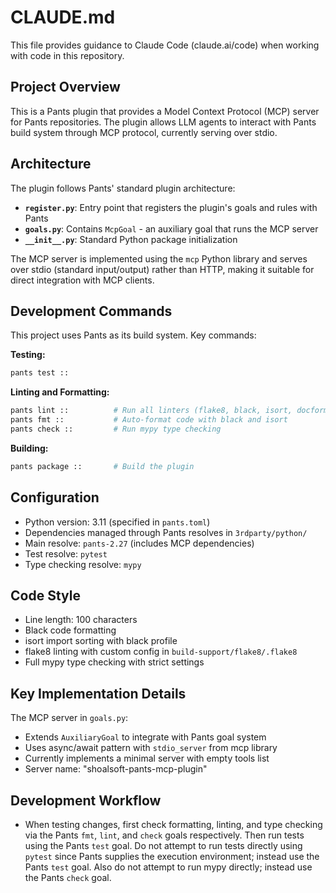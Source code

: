 # CLAUDE.md

This file provides guidance to Claude Code (claude.ai/code) when working with code in this repository.

## Project Overview

This is a Pants plugin that provides a Model Context Protocol (MCP) server for Pants repositories. The plugin allows LLM agents to interact with Pants build system through MCP protocol, currently serving over stdio.

## Architecture

The plugin follows Pants' standard plugin architecture:

- **`register.py`**: Entry point that registers the plugin's goals and rules with Pants
- **`goals.py`**: Contains `McpGoal` - an auxiliary goal that runs the MCP server
- **`__init__.py`**: Standard Python package initialization

The MCP server is implemented using the `mcp` Python library and serves over stdio (standard input/output) rather than HTTP, making it suitable for direct integration with MCP clients.

## Development Commands

This project uses Pants as its build system. Key commands:

**Testing:**
```bash
pants test ::
```

**Linting and Formatting:**
```bash
pants lint ::          # Run all linters (flake8, black, isort, docformatter)
pants fmt ::           # Auto-format code with black and isort
pants check ::         # Run mypy type checking
```

**Building:**
```bash
pants package ::       # Build the plugin
```

## Configuration

- Python version: 3.11 (specified in `pants.toml`)
- Dependencies managed through Pants resolves in `3rdparty/python/`
- Main resolve: `pants-2.27` (includes MCP dependencies)
- Test resolve: `pytest`
- Type checking resolve: `mypy`

## Code Style

- Line length: 100 characters
- Black code formatting
- isort import sorting with black profile
- flake8 linting with custom config in `build-support/flake8/.flake8`
- Full mypy type checking with strict settings

## Key Implementation Details

The MCP server in `goals.py`:
- Extends `AuxiliaryGoal` to integrate with Pants goal system
- Uses async/await pattern with `stdio_server` from mcp library
- Currently implements a minimal server with empty tools list
- Server name: "shoalsoft-pants-mcp-plugin"


## Development Workflow

- When testing changes, first check formatting, linting, and type checking via the Pants `fmt`, `lint`, and `check` goals respectively. Then run tests using the Pants `test` goal. Do not attempt to run tests directly using `pytest` since Pants supplies the execution environment; instead use the Pants `test` goal. Also do not attempt to run mypy directly; instead use the Pants `check` goal.